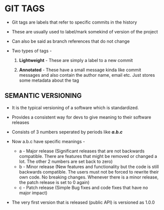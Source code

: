 # GIT TAGS

- Git tags are labels that refer to specific commits in the history
- These are usually used to label/mark somekind of version of the project
- Can also be said as branch references that do not change
- Two types of tags -

  1. **Lightweight** - These are simply a label to a new commit

  2. **Annotated** - These have a small message kinda like commit messages and also contain the author name, email etc. Just stores some metadata about the tag

## SEMANTIC VERSIONING

- It is the typical versioning of a software which is standardized.
- Provides a consistent way for devs to give meaning to their software releases
- Consists of 3 numbers seperated by periods like **_a.b.c_**

- Now a.b.c have specific meanings -

  - a - Major release (Significant releases that are not backwards compatible. There are features that might be removed or changed a lot. The other 2 numbers are set back to zero)
  - b - Minor release (New features and functionality but the code is still backwards compatible. The users must not be forced to rewrite their own code. No breaking changes. Whenever there is a minor release, the patch release is set to 0 again)
  - c - Patch release (Simple Bug fixes and code fixes that have no major impact)

- The very first version that is released (public API) is versioned as 1.0.0
